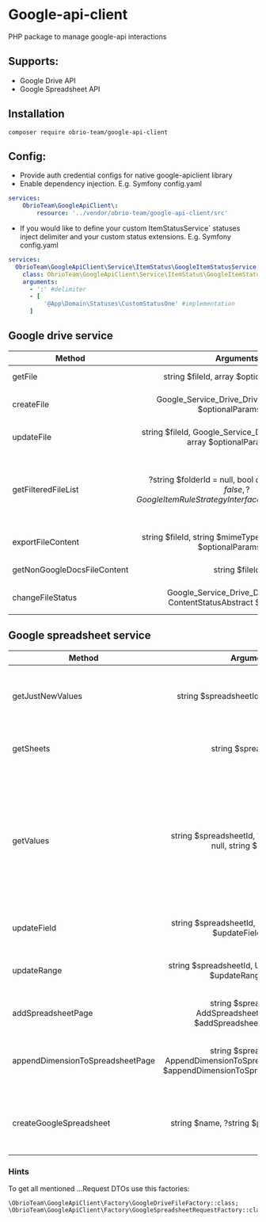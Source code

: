 # Google-api-client
PHP package to manage google-api interactions

## Supports:
* Google Drive API
* Google Spreadsheet API

## Installation

```composer log
composer require obrio-team/google-api-client
```

## Config:
* Provide auth credential configs for native google-apiclient library
* Enable dependency injection. E.g. Symfony config.yaml
```yaml
services:
    ObrioTeam\GoogleApiClient\:
        resource: '../vendor/obrio-team/google-api-client/src'
```

* If you would like to define your custom ItemStatusService` statuses inject delimiter and your custom status extensions. E.g. Symfony config.yaml

```yaml
services:
  ObrioTeam\GoogleApiClient\Service\ItemStatus\GoogleItemStatusService:
    class: ObrioTeam\GoogleApiClient\Service\ItemStatus\GoogleItemStatusService
    arguments:
      - ':' #delimiter
      - [
          '@App\Domain\Statuses\CustomStatusOne' #implementation
      ]
```
## Google drive service

| Method        | Arguments | Output  |  Description  |
| ------------- |:-------------:|:-----:|:--------------------------------------------------------|
| getFile      | string $fileId, array $optionalParam = [] | ?Google_Service_Drive_DriveFile  |  Get single Google drive file by its ID or null.  |
| createFile      | Google_Service_Drive_DriveFile $file, array $optionalParams = [] | ?Google_Service_Drive_DriveFile |  Try to create file with locally created DriveFile object  |
| updateFile      | string $fileId, Google_Service_Drive_DriveFile $file, array $optionalParams = [] | ?Google_Service_Drive_DriveFile |  Try to update file with locally created DriveFile object  |
| getFilteredFileList| ?string $folderId = null, bool $deepPagination = false, ?GoogleItemRuleStrategyInterface ...$itemRuleStrategies | array |  Get list of files. If set deepPagination=true all files through google pagination will be matched. Also you can perform filtering by various strategies  |
| exportFileContent| string $fileId, string $mimeType = 'text/plain', array $optionalParams = [] | \GuzzleHttp\Psr7\Request | Get content of GoogleDoc file in desired format by file ID |
| getNonGoogleDocsFileContent| string $fileId | \GuzzleHttp\Psr7\Request | Get contents of non-GoogleDoc file by file ID |
| changeFileStatus| Google_Service_Drive_DriveFile $file, ContentStatusAbstract $targetStatus | ?Google_Service_Drive_DriveFile | Try to update file name with status using GoogleItemStatusService |


## Google spreadsheet service

| Method        | Arguments | Output  |  Description  |
| ------------- |:-------------:|:-----:|:--------------------------------------------------------|
| getJustNewValues      | string $spreadsheetId, string $range = '' | GoogleSheetValuesResponse  |  Get only updated values as DTO with key=>value array |
| getSheets      | string $spreadsheetId | GoogleSheetSheetsResponse  |  Get DTO with list of spreadsheet sheets   |
| getValues      | string $spreadsheetId, ?string $sheetTitle = null, string $range = '' | GoogleSheetValuesResponse  |  Get sheet values as DTO with key=>value array. If no sheetTitle defined - getting values from first sheet in spreadsheet. Specific range can set.   |
| updateField      | string $spreadsheetId, UpdateFieldRequest $updateFieldRequest | Google_Service_Sheets_UpdateValuesResponse  |  Update single cell value   |
| updateRange      | string $spreadsheetId, UpdateRangeRequest $updateRangeRequest | Google_Service_Sheets_UpdateValuesResponse  |  Update range request in specified sheet.  |
| addSpreadsheetPage  | string $spreadsheetId, AddSpreadsheetPageRequest $addSpreadsheetPageRequest | Google_Service_Sheets_BatchUpdateSpreadsheetResponse  |  Add new sheet to the spreadsheet.  |
| appendDimensionToSpreadsheetPage  | string $spreadsheetId, AppendDimensionToSpreadsheetPageRequest $appendDimensionToSpreadsheetPageRequest | Google_Service_Sheets_BatchUpdateSpreadsheetResponse  |  Append colimns or rows to the specific sheet of the spreadsheet.  |
| createGoogleSpreadsheet  | string $name, ?string $parentFolderId = null | Google_Service_Sheets_Spreadsheet  |  Create new spreadsheet file in defined parent folder.  |

### Hints
To get all mentioned ...Request DTOs use this factories:
```phpt
\ObrioTeam\GoogleApiClient\Factory\GoogleDriveFileFactory::class;
\ObrioTeam\GoogleApiClient\Factory\GoogleSpreadsheetRequestFactory::class;
```
